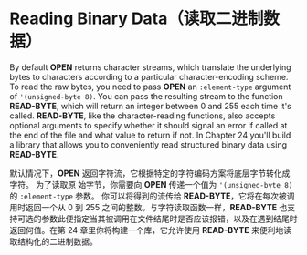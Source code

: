 # Reading Binary Data（读取二进制数据）

By default **OPEN** returns character streams, which translate the
underlying bytes to characters according to a particular
character-encoding scheme. To read the raw bytes, you need to pass
**OPEN** an `:element-type` argument of `'(unsigned-byte 8)`. You can pass
the resulting stream to the function **READ-BYTE**, which will return an
integer between 0 and 255 each time it's called. **READ-BYTE**, like the
character-reading functions, also accepts optional arguments to
specify whether it should signal an error if called at the end of the
file and what value to return if not. In Chapter 24 you'll build a
library that allows you to conveniently read structured binary data
using **READ-BYTE**.

默认情况下，**OPEN**
返回字符流，它根据特定的字符编码方案将底层字节转化成字符。 为了读取原
始字节，你需要向
**OPEN** 传递一个值为 `'(unsigned-byte 8)` 的 `:element-type`
参数。 你可以将得到的流传给
**READ-BYTE**，它将在每次被调用时返回一个从 0 到 255 之间的整数。与字符读取函数一样，**READ-BYTE**
也支持可选的参数此便指定当其被调用在文件结尾时是否应该报错，以及在遇到结尾时返回何值。在第
24 章里你将构建一个库，它允许使用 **READ-BYTE**
来便利地读取结构化的二进制数据。

